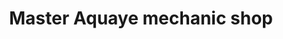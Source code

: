 ---
title: "Master Aquaye mechanic shop"
url: /mankessim/master-aquaye-mechanic-shop/
shop: Autowerkstatt
---